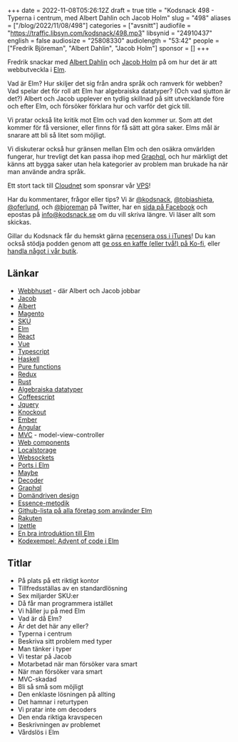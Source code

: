 +++
date = 2022-11-08T05:26:12Z
draft = true
title = "Kodsnack 498 - Typerna i centrum, med Albert Dahlin och Jacob Holm"
slug = "498"
aliases = ["/blog/2022/11/08/498"]
categories = ["avsnitt"]
audiofile = "https://traffic.libsyn.com/kodsnack/498.mp3"
libsynid = "24910437"
english = false
audiosize = "25808330"
audiolength = "53:42"
people = ["Fredrik Björeman", "Albert Dahlin", "Jacob Holm"]
sponsor = []
+++

Fredrik snackar med [Albert Dahlin](https://www.linkedin.com/in/albertdahlin/) och [Jacob Holm](https://www.linkedin.com/in/jacob-holm-902a97177/) på om hur det är att webbutveckla i [Elm](https://elm-lang.org/).

Vad är Elm? Hur skiljer det sig från andra språk och ramverk för webben? Vad spelar det för roll att Elm har algebraiska datatyper? (Och vad sjutton är det?) Albert och Jacob upplever en tydlig skillnad på sitt utvecklande före och efter Elm, och försöker förklara hur och varför det gick till.

Vi pratar också lite kritik mot Elm och vad den kommer ur. Som att det kommer för få versioner, eller finns för få sätt att göra saker. Elms mål är snarare att bli så litet som möjligt.

Vi diskuterar också hur gränsen mellan Elm och den osäkra omvärlden fungerar, hur trevligt det kan passa ihop med [Graphql](https://en.wikipedia.org/wiki/GraphQL), och hur märkligt det känns att bygga saker utan hela kategorier av problem man brukade ha när man använde andra språk.

Ett stort tack till [Cloudnet](https://www.cloudnet.se) som sponsrar vår [VPS](https://en.wikipedia.org/wiki/Virtual_private_server)!

Har du kommentarer, frågor eller tips? Vi är [@kodsnack](https://www.twitter.com/kodsnack), [@tobiashieta](https://www.twitter.com/tobiashieta), [@oferlund](https://www.twitter.com/oferlund), och [@bjoreman](https://www.twitter.com/bjoreman) på Twitter, har en [sida på Facebook](https://www.facebook.com/kodsnack) och epostas på [info@kodsnack.se](mailto:info@kodsnack.se) om du vill skriva längre. Vi läser allt som skickas.

Gillar du Kodsnack får du hemskt gärna [recensera oss i iTunes](https://itunes.apple.com/se/podcast/kodsnack/id561631498?l=en)! Du kan också stödja podden genom att <a href="https://ko-fi.com/kodsnack" rel="payment">ge oss en kaffe (eller två!) på Ko-fi</a>, eller [handla något i vår butik](https://shop.spreadshirt.se/kodsnack/).

## Länkar ##
* [Webbhuset](https://webbhuset.se/) - där Albert och Jacob jobbar
* [Jacob](https://www.linkedin.com/in/jacob-holm-902a97177/)
* [Albert](https://www.linkedin.com/in/albertdahlin/)
* [Magento](https://en.wikipedia.org/wiki/Magento)
* [SKU](https://en.wikipedia.org/wiki/Stock_keeping_unit)
* [Elm](https://elm-lang.org/)
* [React](https://en.wikipedia.org/wiki/React_%28JavaScript_library%29)
* [Vue](https://en.wikipedia.org/wiki/Vue.js)
* [Typescript](https://en.wikipedia.org/wiki/TypeScript)
* [Haskell](https://en.wikipedia.org/wiki/Haskell)
* [Pure functions](https://en.wikipedia.org/wiki/Pure_function)
* [Redux](https://en.wikipedia.org/wiki/Redux_%28JavaScript_library%29)
* [Rust](https://en.wikipedia.org/wiki/Rust_%28programming_language%29)
* [Algebraiska datatyper](https://en.wikipedia.org/wiki/Algebraic_data_type)
* [Coffeescript](https://en.wikipedia.org/wiki/CoffeeScript)
* [Jquery](https://jquery.com/)
* [Knockout](https://knockoutjs.com/)
* [Ember](https://emberjs.com/)
* [Angular](https://en.wikipedia.org/wiki/Angular_%28web_framework%29)
* [MVC](https://en.wikipedia.org/wiki/Model%E2%80%93view%E2%80%93controller) - model-view-controller
* [Web components](https://en.wikipedia.org/wiki/Web_Components)
* [Localstorage](https://developer.mozilla.org/en-US/docs/Web/API/Web_Storage_API)
* [Websockets](https://developer.mozilla.org/en-US/docs/Glossary/WebSockets)
* [Ports i Elm](https://guide.elm-lang.org/interop/ports.html)
* [Maybe](https://guide.elm-lang.org/error_handling/maybe.html)
* [Decoder](https://guide.elm-lang.org/effects/json.html#json-decoders)
* [Graphql](https://en.wikipedia.org/wiki/GraphQL)
* [Domändriven design](https://en.wikipedia.org/wiki/Domain-driven_design)
* [Essence-metodik](https://www.omg.org/hot-topics/essence.htm)
* [Github-lista på alla företag som använder Elm](https://github.com/jah2488/elm-companies)
* [Rakuten](https://en.wikipedia.org/wiki/Rakuten)
* [Izettle](https://en.wikipedia.org/wiki/Zettle)
* [En bra introduktion till Elm](https://elmprogramming.com/)
* [Kodexempel: Advent of code i Elm](https://github.com/albertdahlin/elm-advent-of-code)


## Titlar ##
* På plats på ett riktigt kontor
* Tillfredsställas av en standardlösning
* Sex miljarder SKU:er
* Då får man programmera istället
* Vi håller ju på med Elm
* Vad är då Elm?
* Är det det här any eller?
* Typerna i centrum
* Beskriva sitt problem med typer
* Man tänker i typer
* Vi testar på Jacob
* Motarbetad när man försöker vara smart
* När man försöker vara smart
* MVC-skadad
* Bli så små som möjligt
* Den enklaste lösningen på allting
* Det hamnar i returtypen
* Vi pratar inte om decoders
* Den enda riktiga kravspecen
* Beskrivningen av problemet
* Vårdslös i Elm